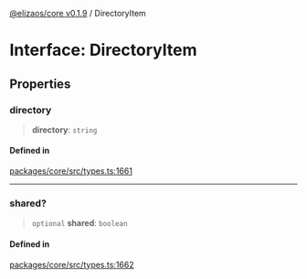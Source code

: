 [@elizaos/core v0.1.9](../index.md) / DirectoryItem

# Interface: DirectoryItem

## Properties

### directory

> **directory**: `string`

#### Defined in

[packages/core/src/types.ts:1661](https://github.com/lggg123/eliza/blob/main/packages/core/src/types.ts#L1661)

***

### shared?

> `optional` **shared**: `boolean`

#### Defined in

[packages/core/src/types.ts:1662](https://github.com/lggg123/eliza/blob/main/packages/core/src/types.ts#L1662)
